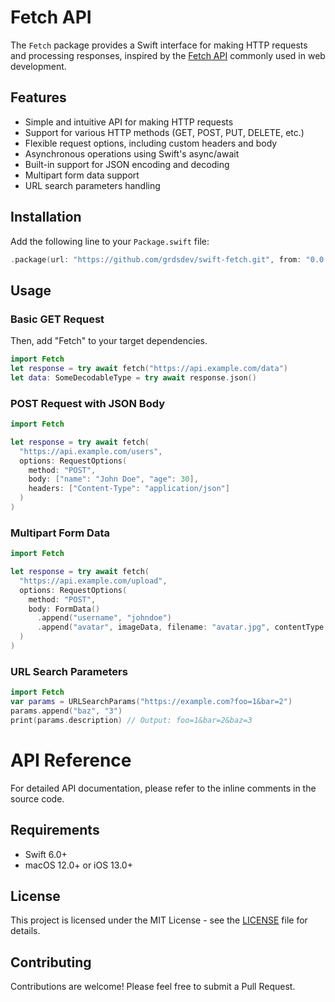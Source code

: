 # Fetch API

The `Fetch` package provides a Swift interface for making HTTP requests and
processing responses, inspired by the
[Fetch API](https://developer.mozilla.org/en-US/docs/Web/API/Fetch_API) commonly
used in web development.

## Features

- Simple and intuitive API for making HTTP requests
- Support for various HTTP methods (GET, POST, PUT, DELETE, etc.)
- Flexible request options, including custom headers and body
- Asynchronous operations using Swift's async/await
- Built-in support for JSON encoding and decoding
- Multipart form data support
- URL search parameters handling

## Installation

Add the following line to your `Package.swift` file:

```swift
.package(url: "https://github.com/grdsdev/swift-fetch.git", from: "0.0.1")
```

## Usage

### Basic GET Request

Then, add "Fetch" to your target dependencies.

```swift
import Fetch
let response = try await fetch("https://api.example.com/data")
let data: SomeDecodableType = try await response.json()
```

### POST Request with JSON Body

```swift
import Fetch

let response = try await fetch(
  "https://api.example.com/users", 
  options: RequestOptions(
    method: "POST",
    body: ["name": "John Doe", "age": 30],
    headers: ["Content-Type": "application/json"]
  )
)
```

### Multipart Form Data

```swift
import Fetch

let response = try await fetch(
  "https://api.example.com/upload", 
  options: RequestOptions(
    method: "POST", 
    body: FormData()
      .append("username", "johndoe")
      .append("avatar", imageData, filename: "avatar.jpg", contentType: "image/jpeg")
  )
)
```

### URL Search Parameters

```swift
import Fetch
var params = URLSearchParams("https://example.com?foo=1&bar=2")
params.append("baz", "3")
print(params.description) // Output: foo=1&bar=2&baz=3
```

# API Reference

For detailed API documentation, please refer to the inline comments in the
source code.

## Requirements

- Swift 6.0+
- macOS 12.0+ or iOS 13.0+

## License

This project is licensed under the MIT License - see the [LICENSE](LICENSE) file
for details.

## Contributing

Contributions are welcome! Please feel free to submit a Pull Request.
